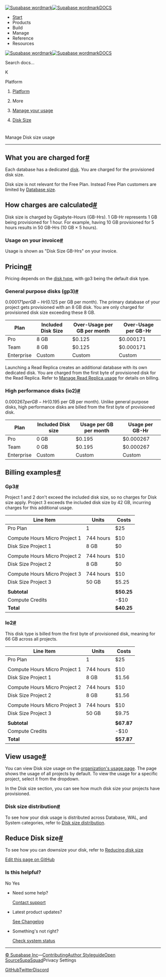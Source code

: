 [![Supabase wordmark](https://supabase.com/docs/_next/image?url=%2Fdocs%2Fsupabase-dark.svg&w=256&q=75&dpl=dpl_5BYG5BkQhU19GEfZfhcgAbeGcRQo)![Supabase wordmark](https://supabase.com/docs/_next/image?url=%2Fdocs%2Fsupabase-light.svg&w=256&q=75&dpl=dpl_5BYG5BkQhU19GEfZfhcgAbeGcRQo)DOCS](https://supabase.com/docs)

-   [Start](https://supabase.com/docs/guides/getting-started)
-   Products
-   Build
-   Manage
-   Reference
-   Resources

[![Supabase wordmark](https://supabase.com/docs/_next/image?url=%2Fdocs%2Fsupabase-dark.svg&w=256&q=75&dpl=dpl_5BYG5BkQhU19GEfZfhcgAbeGcRQo)![Supabase wordmark](https://supabase.com/docs/_next/image?url=%2Fdocs%2Fsupabase-light.svg&w=256&q=75&dpl=dpl_5BYG5BkQhU19GEfZfhcgAbeGcRQo)DOCS](https://supabase.com/docs)

Search docs...

K

Platform

1.  [Platform](https://supabase.com/docs/guides/platform)

3.  More

5.  [Manage your usage](https://supabase.com/docs/guides/platform/manage-your-usage)

7.  [Disk Size](https://supabase.com/docs/guides/platform/manage-your-usage/disk-size)

# 

Manage Disk size usage

* * *

## What you are charged for[#](#what-you-are-charged-for)

Each database has a dedicated [disk](https://supabase.com/docs/guides/platform/compute-and-disk#disk). You are charged for the provisioned disk size.

Disk size is not relevant for the Free Plan. Instead Free Plan customers are limited by [Database size](https://supabase.com/docs/guides/platform/database-size).

## How charges are calculated[#](#how-charges-are-calculated)

Disk size is charged by Gigabyte-Hours (GB-Hrs). 1 GB-Hr represents 1 GB being provisioned for 1 hour. For example, having 10 GB provisioned for 5 hours results in 50 GB-Hrs (10 GB × 5 hours).

### Usage on your invoice[#](#usage-on-your-invoice)

Usage is shown as "Disk Size GB-Hrs" on your invoice.

## Pricing[#](#pricing)

Pricing depends on the [disk type](https://supabase.com/docs/guides/platform/compute-and-disk#disk-types), with gp3 being the default disk type.

### General purpose disks (gp3)[#](#general-purpose-disks-gp3)

$0.000171 per GB-Hr ($0.125 per GB per month). The primary database of your project gets provisioned with an 8 GB disk. You are only charged for provisioned disk size exceeding these 8 GB.

| Plan | Included Disk Size | Over-Usage per GB per month | Over-Usage per GB-Hr |
| --- | --- | --- | --- |
| Pro | 8 GB | $0.125 | $0.000171 |
| Team | 8 GB | $0.125 | $0.000171 |
| Enterprise | Custom | Custom | Custom |

Launching a Read Replica creates an additional database with its own dedicated disk. You are charged from the first byte of provisioned disk for the Read Replica. Refer to [Manage Read Replica usage](https://supabase.com/docs/guides/platform/manage-your-usage/read-replicas) for details on billing.

### High performance disks (io2)[#](#high-performance-disks-io2)

$0.000267 per GB-Hr ($0.195 per GB per month). Unlike general purpose disks, high performance disks are billed from the first byte of provisioned disk.

| Plan | Included Disk size | Usage per GB per month | Usage per GB-Hr |
| --- | --- | --- | --- |
| Pro | 0 GB | $0.195 | $0.000267 |
| Team | 0 GB | $0.195 | $0.000267 |
| Enterprise | Custom | Custom | Custom |

## Billing examples[#](#billing-examples)

### Gp3[#](#gp3)

Project 1 and 2 don't exceed the included disk size, so no charges for Disk size apply. Project 3 exceeds the included disk size by 42 GB, incurring charges for this additional usage.

| Line Item | Units | Costs |
| --- | --- | --- |
| Pro Plan | 1 | $25 |
|  |  |  |
| Compute Hours Micro Project 1 | 744 hours | $10 |
| Disk Size Project 1 | 8 GB | $0 |
|  |  |  |
| Compute Hours Micro Project 2 | 744 hours | $10 |
| Disk Size Project 2 | 8 GB | $0 |
|  |  |  |
| Compute Hours Micro Project 3 | 744 hours | $10 |
| Disk Size Project 3 | 50 GB | $5.25 |
|  |  |  |
| **Subtotal** |  | **$50.25** |
| Compute Credits |  | \-$10 |
| **Total** |  | **$40.25** |

### Io2[#](#io2)

This disk type is billed from the first byte of provisioned disk, meaning for 66 GB across all projects.

| Line Item | Units | Costs |
| --- | --- | --- |
| Pro Plan | 1 | $25 |
|  |  |  |
| Compute Hours Micro Project 1 | 744 hours | $10 |
| Disk Size Project 1 | 8 GB | $1.56 |
|  |  |  |
| Compute Hours Micro Project 2 | 744 hours | $10 |
| Disk Size Project 2 | 8 GB | $1.56 |
|  |  |  |
| Compute Hours Micro Project 3 | 744 hours | $10 |
| Disk Size Project 3 | 50 GB | $9.75 |
|  |  |  |
| **Subtotal** |  | **$67.87** |
| Compute Credits |  | \-$10 |
| **Total** |  | **$57.87** |

## View usage[#](#view-usage)

You can view Disk size usage on the [organization's usage page](https://supabase.com/dashboard/org/_/usage). The page shows the usage of all projects by default. To view the usage for a specific project, select it from the dropdown.

In the Disk size section, you can see how much disk size your projects have provisioned.

### Disk size distribution[#](#disk-size-distribution)

To see how your disk usage is distributed across Database, WAL, and System categories, refer to [Disk size distribution](https://supabase.com/docs/guides/platform/database-size#disk-size-distribution).

## Reduce Disk size[#](#reduce-disk-size)

To see how you can downsize your disk, refer to [Reducing disk size](https://supabase.com/docs/guides/platform/database-size#reducing-disk-size)

[Edit this page on GitHub](https://github.com/supabase/supabase/blob/master/apps/docs/content/guides/platform/manage-your-usage/disk-size.mdx)

### Is this helpful?

No Yes

-   Need some help?
    
    [Contact support](https://supabase.com/support)
-   Latest product updates?
    
    [See Changelog](https://supabase.com/changelog)
-   Something's not right?
    
    [Check system status](https://status.supabase.com/)

* * *

[© Supabase Inc](https://supabase.com/)—[Contributing](https://github.com/supabase/supabase/blob/master/apps/docs/DEVELOPERS.md)[Author Styleguide](https://github.com/supabase/supabase/blob/master/apps/docs/CONTRIBUTING.md)[Open Source](https://supabase.com/open-source)[SupaSquad](https://supabase.com/supasquad)Privacy Settings

[GitHub](https://github.com/supabase/supabase)[Twitter](https://twitter.com/supabase)[Discord](https://discord.supabase.com/)